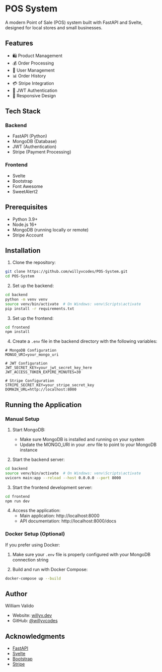 # POS System

A modern Point of Sale (POS) system built with FastAPI and Svelte, designed for local stores and small businesses.

## Features

- 🛍️ Product Management
- 💰 Order Processing
- 👥 User Management
- 📊 Order History
- 💳 Stripe Integration
- 🔐 JWT Authentication
- 📱 Responsive Design

## Tech Stack

### Backend
- FastAPI (Python)
- MongoDB (Database)
- JWT (Authentication)
- Stripe (Payment Processing)

### Frontend
- Svelte
- Bootstrap
- Font Awesome
- SweetAlert2

## Prerequisites

- Python 3.9+
- Node.js 16+
- MongoDB (running locally or remote)
- Stripe Account

## Installation

1. Clone the repository:
```bash
git clone https://github.com/willyvcodes/POS-System.git
cd POS-System
```

2. Set up the backend:
```bash
cd backend
python -m venv venv
source venv/bin/activate  # On Windows: venv\Scripts\activate
pip install -r requirements.txt
```

3. Set up the frontend:
```bash
cd frontend
npm install
```

4. Create a `.env` file in the backend directory with the following variables:
```env
# MongoDB Configuration
MONGO_URI=your_mongo_uri

# JWT Configuration
JWT_SECRET_KEY=your_jwt_secret_key_here
JWT_ACCESS_TOKEN_EXPIRE_MINUTES=30

# Stripe Configuration
STRIPE_SECRET_KEY=your_stripe_secret_key
DOMAIN_URL=http://localhost:8000
```

## Running the Application

### Manual Setup

1. Start MongoDB:
   - Make sure MongoDB is installed and running on your system
   - Update the MONGO_URI in your .env file to point to your MongoDB instance

2. Start the backend server:
```bash
cd backend
source venv/bin/activate  # On Windows: venv\Scripts\activate
uvicorn main:app --reload --host 0.0.0.0 --port 8000
```

3. Start the frontend development server:
```bash
cd frontend
npm run dev
```

4. Access the application:
   - Main application: http://localhost:8000
   - API documentation: http://localhost:8000/docs

### Docker Setup (Optional)

If you prefer using Docker:

1. Make sure your `.env` file is properly configured with your MongoDB connection string

2. Build and run with Docker Compose:
```bash
docker-compose up --build
```

## Author

William Valido
- Website: [willyv.dev](https://willyv.dev)
- GitHub: [@willyvcodes](https://github.com/willyvcodes)

## Acknowledgments

- [FastAPI](https://fastapi.tiangolo.com/)
- [Svelte](https://svelte.dev/)
- [Bootstrap](https://getbootstrap.com/)
- [Stripe](https://stripe.com/)
